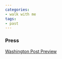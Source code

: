 ```yaml
---
categories:
- walk with me
tags:
- past
---
```

### Press

[Washington Post Preview](http://voices.washingtonpost.com/goingoutgurus/2010/12/banished_productions_takes_the.html)
